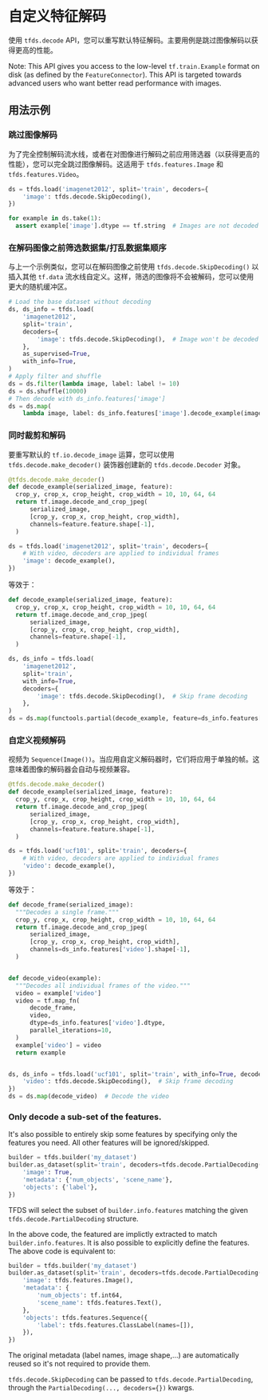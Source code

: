 # 自定义特征解码

使用 `tfds.decode` API，您可以重写默认特征解码。主要用例是跳过图像解码以获得更高的性能。

Note: This API gives you access to the low-level `tf.train.Example` format on disk (as defined by the `FeatureConnector`). This API is targeted towards advanced users who want better read performance with images.

## 用法示例

### 跳过图像解码

为了完全控制解码流水线，或者在对图像进行解码之前应用筛选器（以获得更高的性能），您可以完全跳过图像解码。这适用于 `tfds.features.Image` 和 `tfds.features.Video`。

```python
ds = tfds.load('imagenet2012', split='train', decoders={
    'image': tfds.decode.SkipDecoding(),
})

for example in ds.take(1):
  assert example['image'].dtype == tf.string  # Images are not decoded
```

### 在解码图像之前筛选数据集/打乱数据集顺序

与上一个示例类似，您可以在解码图像之前使用 `tfds.decode.SkipDecoding()` 以插入其他 `tf.data` 流水线自定义。这样，筛选的图像将不会被解码，您可以使用更大的随机缓冲区。

```python
# Load the base dataset without decoding
ds, ds_info = tfds.load(
    'imagenet2012',
    split='train',
    decoders={
        'image': tfds.decode.SkipDecoding(),  # Image won't be decoded here
    },
    as_supervised=True,
    with_info=True,
)
# Apply filter and shuffle
ds = ds.filter(lambda image, label: label != 10)
ds = ds.shuffle(10000)
# Then decode with ds_info.features['image']
ds = ds.map(
    lambda image, label: ds_info.features['image'].decode_example(image), label)
```

### 同时裁剪和解码

要重写默认的 `tf.io.decode_image` 运算，您可以使用 `tfds.decode.make_decoder()` 装饰器创建新的 `tfds.decode.Decoder` 对象。

```python
@tfds.decode.make_decoder()
def decode_example(serialized_image, feature):
  crop_y, crop_x, crop_height, crop_width = 10, 10, 64, 64
  return tf.image.decode_and_crop_jpeg(
      serialized_image,
      [crop_y, crop_x, crop_height, crop_width],
      channels=feature.feature.shape[-1],
  )

ds = tfds.load('imagenet2012', split='train', decoders={
    # With video, decoders are applied to individual frames
    'image': decode_example(),
})
```

等效于：

```python
def decode_example(serialized_image, feature):
  crop_y, crop_x, crop_height, crop_width = 10, 10, 64, 64
  return tf.image.decode_and_crop_jpeg(
      serialized_image,
      [crop_y, crop_x, crop_height, crop_width],
      channels=feature.shape[-1],
  )

ds, ds_info = tfds.load(
    'imagenet2012',
    split='train',
    with_info=True,
    decoders={
        'image': tfds.decode.SkipDecoding(),  # Skip frame decoding
    },
)
ds = ds.map(functools.partial(decode_example, feature=ds_info.features['image']))
```

### 自定义视频解码

视频为 `Sequence(Image())`。当应用自定义解码器时，它们将应用于单独的帧。这意味着图像的解码器会自动与视频兼容。

```python
@tfds.decode.make_decoder()
def decode_example(serialized_image, feature):
  crop_y, crop_x, crop_height, crop_width = 10, 10, 64, 64
  return tf.image.decode_and_crop_jpeg(
      serialized_image,
      [crop_y, crop_x, crop_height, crop_width],
      channels=feature.feature.shape[-1],
  )

ds = tfds.load('ucf101', split='train', decoders={
    # With video, decoders are applied to individual frames
    'video': decode_example(),
})
```

等效于：

```python
def decode_frame(serialized_image):
  """Decodes a single frame."""
  crop_y, crop_x, crop_height, crop_width = 10, 10, 64, 64
  return tf.image.decode_and_crop_jpeg(
      serialized_image,
      [crop_y, crop_x, crop_height, crop_width],
      channels=ds_info.features['video'].shape[-1],
  )


def decode_video(example):
  """Decodes all individual frames of the video."""
  video = example['video']
  video = tf.map_fn(
      decode_frame,
      video,
      dtype=ds_info.features['video'].dtype,
      parallel_iterations=10,
  )
  example['video'] = video
  return example


ds, ds_info = tfds.load('ucf101', split='train', with_info=True, decoders={
    'video': tfds.decode.SkipDecoding(),  # Skip frame decoding
})
ds = ds.map(decode_video)  # Decode the video
```

### Only decode a sub-set of the features.

It's also possible to entirely skip some features by specifying only the features you need. All other features will be ignored/skipped.

```python
builder = tfds.builder('my_dataset')
builder.as_dataset(split='train', decoders=tfds.decode.PartialDecoding({
    'image': True,
    'metadata': {'num_objects', 'scene_name'},
    'objects': {'label'},
})
```

TFDS will select the subset of `builder.info.features` matching the given `tfds.decode.PartialDecoding` structure.

In the above code, the featured are implictly extracted to match `builder.info.features`. It is also possible to explicitly define the features. The above code is equivalent to:

```python
builder = tfds.builder('my_dataset')
builder.as_dataset(split='train', decoders=tfds.decode.PartialDecoding({
    'image': tfds.features.Image(),
    'metadata': {
        'num_objects': tf.int64,
        'scene_name': tfds.features.Text(),
    },
    'objects': tfds.features.Sequence({
        'label': tfds.features.ClassLabel(names=[]),
    }),
})
```

The original metadata (label names, image shape,...) are automatically reused so it's not required to provide them.

`tfds.decode.SkipDecoding` can be passed to `tfds.decode.PartialDecoding`, through the `PartialDecoding(..., decoders={})` kwargs.
